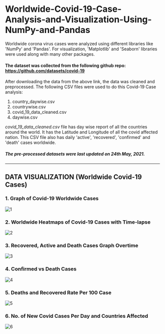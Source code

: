 # Worldwide-Covid-19-Case-Analysis-and-Visualization-Using-NumPy-and-Pandas
Worldwide corona virus cases were analyzed using different libraries like 'NumPy' and 'Pandas'. For visualization, 'Matplotlib' and 'Seaborn' libraries were used 
along with many other packages. 

#### The dataset was collected from the following github repo: https://github.com/datasets/covid-19
After downloading the data from the above link, the data was cleaned and preprocessed.
The following CSV files were used to do this Covid-19 Case analysis:
1. country_daywise.csv
2. countrywise.csv
3. covid_19_data_cleaned.csv
4. daywise.csv

*covid_19_data_cleaned.csv* file has day wise report of all the countries around the world. It has the Latitude and Longitude of all the covid affected nation. This CSV file also has daily 'active', 'recovered', 'confirmed' and 'death' cases worldwide. 

##### The pre-processed datasets were last updated on 24th May, 2021.
---------------------------------------------------------------------------------------

## DATA VISUALIZATION (Worldwide Covid-19 Cases)
### 1. Graph of Covid-19 Worldwide Cases
![1](https://user-images.githubusercontent.com/45898995/122513433-3cac5f00-d02c-11eb-9787-4cd7c55c991b.png)

### 2. Worldwide Heatmaps of Covid-19 Cases with Time-lapse
![2](https://user-images.githubusercontent.com/45898995/122513616-70878480-d02c-11eb-93a2-7f6c6c2eda8e.png)

### 3. Recovered, Active and Death Cases Graph Overtime
![3](https://user-images.githubusercontent.com/45898995/122513933-e4299180-d02c-11eb-839d-58e2065caebb.png)

### 4. Confirmed vs Death Cases
![4](https://user-images.githubusercontent.com/45898995/122514061-1dfa9800-d02d-11eb-9ab8-09ac9c6c972d.png)

### 5. Deaths and Recovered Rate Per 100 Case
![5](https://user-images.githubusercontent.com/45898995/122514212-61550680-d02d-11eb-97fa-4344deb0ea21.png)

### 6. No. of New Covid Cases Per Day and Countries Affected 
![6](https://user-images.githubusercontent.com/45898995/122514259-792c8a80-d02d-11eb-84b4-a249107cccf1.png)







